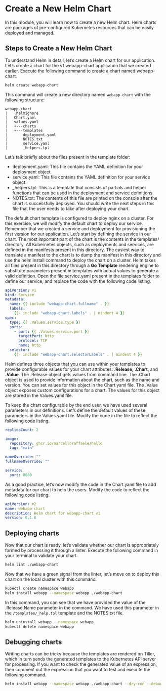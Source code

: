 # Create a New Helm Chart
In this module, you will learn how to create a new Helm chart. Helm charts are packages of pre-configured Kubernetes resources that can be easily deployed and managed.

## Steps to Create a New Helm Chart
To understand Helm in detail, let’s create a Helm chart for our application. Let’s create a chart for the v1 webapp-chart application that we created earlier. Execute the following command to create a chart named webapp-chart.

```bash
helm create webapp-chart
```

This command will create a new directory named `webapp-chart` with the following structure:

```
webapp-chart
|   .helmignore
|   Chart.yaml
|   values.yaml
|   +---charts
|   +---templates
|       deployment.yaml
|       NOTES.txt
|       service.yaml
|       _helpers.tpl
```
Let’s talk briefly about the files present in the template folder:
- deployment.yaml: This file contains the YAML definition for your deployment object.
- service.yaml: This file contains the YAML definition for your service object.
- _helpers.tpl: This is a template that consists of partials and helper functions that can be used in the deployment and service definitions.
- NOTES.txt: The contents of this file are printed on the console after the chart is successfully deployed. You should write the next steps in this file that the user needs to take after deploying your chart.

The default chart template is configured to deploy nginx on a cluster. For this exercise, we will modify the default chart to deploy our service. Remember that we created a service and deployment for provisioning the first version for our application.
Let’s start by defining the service in our chart. The most important part of the chart is the contents in the templates/ directory. All Kubernetes objects, such as deployments and services, are defined in the manifests present in this directory. The easiest way to translate a manifest to the chart is to dump the manifest in this directory and use the helm install command to deploy the chart on a cluster.
Helm takes all files present in this directory through a **Go Template** rendering engine to substitute parameters present in templates with actual values to generate a valid definition. Open the file service.yaml present in the templates folder to define our service, and replace the code with the following code listing.

```yaml
apiVersion: v1
kind: Service
metadata:
  name: {{ include "webapp-chart.fullname" . }}
  labels:
    {{- include "webapp-chart.labels" . | nindent 4 }}
spec:
  type: {{ .Values.service.type }}
  ports:
    - port: {{ .Values.service.port }}
      targetPort: http
      protocol: TCP
      name: http
  selector:
    {{- include "webapp-chart.selectorLabels" . | nindent 4 }}
```

Helm defines three objects that you can use within your templates to provide configurable values for your chart attributes: **.Release**, **.Chart**, and **.Value**. The .Release object gets values from command line. The .Chart object is used to provide information about the chart, such as the name and version. You can set values for this object in the Chart.yaml file. The .Value object exposes custom configurations for a chart. The values for this object are stored in the Values.yaml file.


To keep the chart configurable by the end user, we have used several parameters in our definitions. Let’s define the default values of these parameters in the Values.yaml file. Modify the code in the file to reflect the following code listing.
```yaml
replicaCount: 2

image:
  repository: ghcr.io/marcelloraffaele/hello
  tag: "main"

nameOverride: ""
fullnameOverride: ""

service:
  port: 8080
```

As a good practice, let’s now modify the code in the Chart.yaml file to add metadata for our chart to help the users. Modify the code to reflect the following code listing.

```yaml
apiVersion: v2
name: webapp-chart
description: Helm chart for webapp-chart v1
version: 0.1.0
```


## Deploying charts

Now that our chart is ready, let’s validate whether our chart is appropriately formed by processing it through a linter. Execute the following command in your terminal to validate your chart.

```bash
helm lint ./webapp-chart
```

Now that we have a green signal from the linter, let’s move on to deploy this chart on the local cluster with this command.
```bash
kubectl create namespace webapp
helm install webapp --namespace webapp ./webapp-chart
```
In this command, you can see that we have provided the value of the .Release.Name parameter in the command. We have used this parameter in the `/templates/_help.tpl` template and the NOTES.txt file.

```bash
helm uninstall webapp --namespace webapp
kubectl delete namespace webapp
```

## Debugging charts
Writing charts can be tricky because the templates are rendered on Tiller, which in turn sends the generated templates to the Kubernetes API server for processing. If you want to check the generated value of an expression, then comment out the expression that you want to test and execute the following command.

```bash
helm install webapp --namespace webapp ./webapp-chart --dry-run --debug
```
